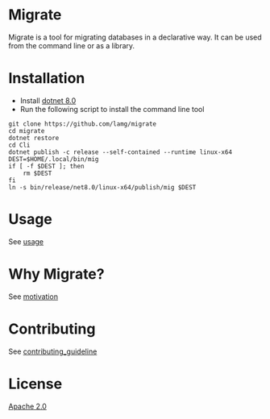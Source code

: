 # Migrate

Migrate is a tool for migrating databases in a declarative way. It can be used from the command line or as a library.

# Installation

- Install [dotnet 8.0][0]
- Run the following script to install the command line tool

```shell
git clone https://github.com/lamg/migrate
cd migrate
dotnet restore
cd Cli
dotnet publish -c release --self-contained --runtime linux-x64
DEST=$HOME/.local/bin/mig
if [ -f $DEST ]; then
    rm $DEST
fi 
ln -s bin/release/net8.0/linux-x64/publish/mig $DEST 
```

# Usage

See [usage](doc/usage.md)

# Why Migrate?

See [motivation](doc/motivation.md)

# Contributing

See [contributing_guideline](doc/contributing_guideline.md)

# License

[Apache 2.0][1]

[0]: https://dotnet.microsoft.com/en-us/download/dotnet/8.0
[1]: https://www.apache.org/licenses/LICENSE-2.0 
